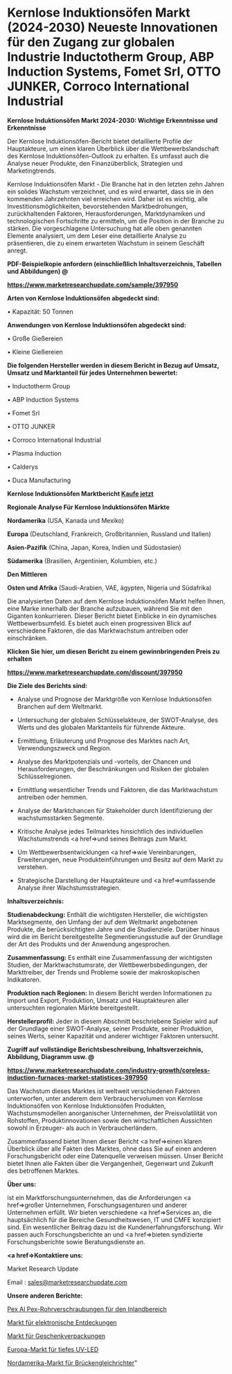 # Kernlose Induktionsöfen Markt (2024-2030) Neueste Innovationen für den Zugang zur globalen Industrie Inductotherm Group, ABP Induction Systems, Fomet Srl, OTTO JUNKER, Corroco International Industrial

<strong>Kernlose Induktionsöfen Markt 2024-2030: Wichtige Erkenntnisse und Erkenntnisse</strong>

Der Kernlose Induktionsöfen-Bericht bietet detaillierte Profile der Hauptakteure, um einen klaren Überblick über die Wettbewerbslandschaft des Kernlose Induktionsöfen-Outlook zu erhalten. Es umfasst auch die Analyse neuer Produkte, den Finanzüberblick, Strategien und Marketingtrends.

Kernlose Induktionsöfen Markt - Die Branche hat in den letzten zehn Jahren ein solides Wachstum verzeichnet, und es wird erwartet, dass sie in den kommenden Jahrzehnten viel erreichen wird. Daher ist es wichtig, alle Investitionsmöglichkeiten, bevorstehenden Marktbedrohungen, zurückhaltenden Faktoren, Herausforderungen, Marktdynamiken und technologischen Fortschritte zu ermitteln, um die Position in der Branche zu stärken. Die vorgeschlagene Untersuchung hat alle oben genannten Elemente analysiert, um dem Leser eine detaillierte Analyse zu präsentieren, die zu einem erwarteten Wachstum in seinem Geschäft anregt.



<strong><b>PDF-Beispielkopie anfordern (einschließlich Inhaltsverzeichnis, Tabellen und Abbildungen) @ </b></strong>

<strong><a href=https://www.marketresearchupdate.com/sample/397950>

<strong>https://www.marketresearchupdate.com/sample/397950</u></a></strong></strong>



<strong>Arten von Kernlose Induktionsöfen abgedeckt sind:</strong>

• Kapazität: 50 Tonnen



<strong>Anwendungen von Kernlose Induktionsöfen abgedeckt sind:</strong>

• Große Gießereien

• Kleine Gießereien



<strong>Die folgenden Hersteller werden in diesem Bericht in Bezug auf Umsatz, Umsatz und Marktanteil für jedes Unternehmen bewertet:</strong>

• Inductotherm Group

• ABP Induction Systems

• Fomet Srl

• OTTO JUNKER

• Corroco International Industrial

• Plasma Induction

• Calderys

• Duca Manufacturing



<strong>Kernlose Induktionsöfen Marktbericht <a href=https://www.marketresearchupdate.com/buynow/397950>Kaufe jetzt</a></strong>



<strong>Regionale Analyse Für Kernlose Induktionsöfen Märkte</strong>



<strong>Nordamerika</strong> (USA, Kanada und Mexiko)



<strong>Europa</strong> (Deutschland, Frankreich, Großbritannien, Russland und Italien)



<strong>Asien-Pazifik</strong> (China, Japan, Korea, Indien und Südostasien)



<strong>Südamerika</strong> (Brasilien, Argentinien, Kolumbien, etc.)



<strong>Den Mittleren</strong> 

<strong>Osten und Afrika</strong> (Saudi-Arabien, VAE, ägypten, Nigeria und Südafrika)

Die analysierten Daten auf dem Kernlose Induktionsöfen Markt helfen Ihnen, eine Marke innerhalb der Branche aufzubauen, während Sie mit den Giganten konkurrieren. Dieser Bericht bietet Einblicke in ein dynamisches Wettbewerbsumfeld. Es bietet auch einen progressiven Blick auf verschiedene Faktoren, die das Marktwachstum antreiben oder einschränken.



<strong>Klicken Sie hier, um diesen Bericht zu einem gewinnbringenden Preis zu erhalten
</strong>

<strong><a href=https://www.marketresearchupdate.com/discount/397950>https://www.marketresearchupdate.com/discount/397950</b></u></strong></a>



<strong>Die Ziele des Berichts sind:</strong>

- Analyse und Prognose der Marktgröße von Kernlose Induktionsöfen Branchen auf dem Weltmarkt.

- Untersuchung der globalen Schlüsselakteure, der SWOT-Analyse, des Werts und des globalen Marktanteils für führende Akteure.

- Ermittlung, Erläuterung und Prognose des Marktes nach Art, Verwendungszweck und Region.

- Analyse des Marktpotenzials und -vorteils, der Chancen und Herausforderungen, der Beschränkungen und Risiken der globalen Schlüsselregionen.

- Ermittlung wesentlicher Trends und Faktoren, die das Marktwachstum antreiben oder hemmen.

- Analyse der Marktchancen für Stakeholder durch Identifizierung der wachstumsstarken Segmente.

- Kritische Analyse jedes Teilmarktes hinsichtlich des individuellen Wachstumstrends <a href=>und</a> seines Beitrags zum Markt.

- Um Wettbewerbsentwicklungen <a href=>wie</a> Vereinbarungen, Erweiterungen, neue Produkteinführungen und Besitz auf dem Markt zu verstehen.

- Strategische Darstellung der Hauptakteure und <a href=>umfas</a>sende Analyse ihrer Wachstumsstrategien.



<strong>Inhaltsverzeichnis:</strong>



<strong>Studienabdeckung:</strong> Enthält die wichtigsten Hersteller, die wichtigsten Marktsegmente, den Umfang der auf dem Weltmarkt angebotenen Produkte, die berücksichtigten Jahre und die Studienziele. Darüber hinaus wird die im Bericht bereitgestellte Segmentierungsstudie auf der Grundlage der Art des Produkts und der Anwendung angesprochen.



<strong>Zusammenfassung:</strong> Es enthält eine Zusammenfassung der wichtigsten Studien, der Marktwachstumsrate, der Wettbewerbsbedingungen, der Markttreiber, der Trends und Probleme sowie der makroskopischen Indikatoren.



<strong>Produktion nach Regionen:</strong> In diesem Bericht werden Informationen zu Import und Export, Produktion, Umsatz und Hauptakteuren aller untersuchten regionalen Märkte bereitgestellt.



<strong>Herstellerprofil:</strong> Jeder in diesem Abschnitt beschriebene Spieler wird auf der Grundlage einer SWOT-Analyse, seiner Produkte, seiner Produktion, seines Werts, seiner Kapazität und anderer wichtiger Faktoren untersucht.



<strong><b>Zugriff auf vollständige Berichtsbeschreibung, Inhaltsverzeichnis, Abbildung, Diagramm usw. @ </b></strong>

<strong><a href=https://www.marketresearchupdate.com/industry-growth/coreless-induction-furnaces-market-statistices-397950>https://www.marketresearchupdate.com/industry-growth/coreless-induction-furnaces-market-statistices-397950</a></strong>

Das Wachstum dieses Marktes ist weltweit verschiedenen Faktoren unterworfen, unter anderem dem Verbrauchervolumen von Kernlose Induktionsöfen von Kernlose Induktionsöfen Produkten, Wachstumsmodellen anorganischer Unternehmen, der Preisvolatilität von Rohstoffen, Produktinnovationen sowie den wirtschaftlichen Aussichten sowohl in Erzeuger- als auch in Verbraucherländern.

Zusammenfassend bietet Ihnen dieser Bericht <a href=>einen</a> klaren Überblick über alle Fakten des Marktes, ohne dass Sie auf einen anderen Forschungsbericht oder eine Datenquelle verweisen müssen. Unser Bericht bietet Ihnen alle Fakten über die Vergangenheit, Gegenwart und Zukunft des betroffenen Marktes.



<strong>Über uns:</strong>

 ist ein Marktforschungsunternehmen, das die Anforderungen <a href=>großer</a> Unternehmen, Forschungsagenturen und anderer Unternehmen erfüllt. Wir bieten verschiedene <a href=>Services</a> an, die hauptsächlich für die Bereiche Gesundheitswesen, IT und CMFE konzipiert sind. Ein wesentlicher Beitrag dazu ist die Kundenerfahrungsforschung. Wir passen auch Forschungsberichte an und <a href=>bieten</a> syndizierte Forschungsberichte sowie Beratungsdienste an.



<strong><a href=>Kontaktiere uns:</a></strong>

Market Research Update

Email : sales@marketresearchupdate.com



<strong>Unsere anderen Berichte:</strong>

<a href=https://www.linkedin.com/pulse/pex-al-pex-pipes-fittings-domestic>Pex Al Pex-Rohrverschraubungen für den Inlandbereich</a>

<a href=https://www.linkedin.com/pulse/electronic-discovery-market-report-2023-top-company>Markt für elektronische Entdeckungen</a>

<a href=https://www.linkedin.com/pulse/gift-packaging-market-outlooks-2023-size-players>Markt für Geschenkverpackungen</a>

<a href=https://www.linkedin.com/pulse/europe-deep-uv-led-market-advancing-growth-globally>Europa-Markt für tiefes UV-LED</a>

<a href=https://www.linkedin.com/pulse/north-america-bridge-rectifier-market-size-share-trend>Nordamerika-Markt für Brückengleichrichter</a>"
